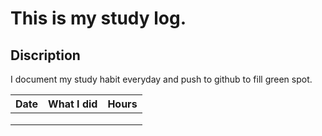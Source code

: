 # This is my study log.

## Discription 
I document my study habit everyday and push to github to fill green spot.

| Date   | What I did | Hours |
|:------:|:----------:|:-----:|
|        |            |       |
|        |            |       |
|        |            |       |
